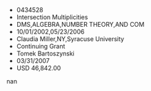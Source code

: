 
* 0434528
* Intersection Multiplicities
* DMS,ALGEBRA,NUMBER THEORY,AND COM
* 10/01/2002,05/23/2006
* Claudia Miller,NY,Syracuse University
* Continuing Grant
* Tomek Bartoszynski
* 03/31/2007
* USD 46,842.00

nan
